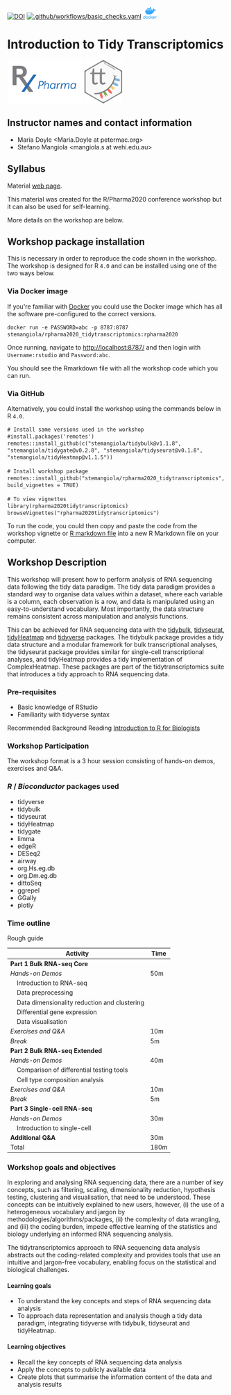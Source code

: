 <!-- badges: start -->
[![DOI](https://zenodo.org/badge/DOI/10.5281/zenodo.3959148.svg)](https://doi.org/10.5281/zenodo.3959148)
[![.github/workflows/basic_checks.yaml](https://github.com/stemangiola/rpharma2020_tidytranscriptomics/workflows/.github/workflows/basic_checks.yaml/badge.svg)](https://github.com/stemangiola/rpharma2020_tidytranscriptomics/actions) [![Docker](https://github.com/Bioconductor/BioC2020/raw/master/docs/images/docker_icon.png)](https://hub.docker.com/repository/docker/stemangiola/rpharma2020_tidytranscriptomics) 	
<!-- badges: end -->

# Introduction to Tidy Transcriptomics
<p float="left">
<img height="100" alt="rpharma2020" src="rpharma_logo.png"/> 
<img height="100" alt="tidybulk" src="https://github.com/Bioconductor/BiocStickers/blob/master/tidybulk/tidybulk.png?raw=true"/>
</p>

## Instructor names and contact information

* Maria Doyle <Maria.Doyle at petermac.org>  
* Stefano Mangiola <mangiola.s at wehi.edu.au>

## Syllabus

Material [web page](https://stemangiola.github.io/rpharma2020_tidytranscriptomics/articles/tidytranscriptomics.html).

This material was created for the R/Pharma2020 conference workshop but it can also be used for self-learning.

More details on the workshop are below.

## Workshop package installation 

This is necessary in order to reproduce the code shown in the workshop. The workshop is designed for R `4.0` and can be installed using one of the two ways below.

### Via Docker image

If you're familiar with [Docker](https://docs.docker.com/get-docker/) you could use the Docker image which has all the software pre-configured to the correct versions.

```
docker run -e PASSWORD=abc -p 8787:8787 stemangiola/rpharma2020_tidytranscriptomics:rpharma2020
```

Once running, navigate to <http://localhost:8787/> and then login with
`Username:rstudio` and `Password:abc`.

You should see the Rmarkdown file with all the workshop code which you can run.

### Via GitHub

Alternatively, you could install the workshop using the commands below in R `4.0`.

```
# Install same versions used in the workshop
#install.packages('remotes')
remotes::install_github(c("stemangiola/tidybulk@v1.1.8", "stemangiola/tidygate@v0.2.8", "stemangiola/tidyseurat@v0.1.8", "stemangiola/tidyHeatmap@v1.1.5"))

# Install workshop package
remotes::install_github("stemangiola/rpharma2020_tidytranscriptomics", build_vignettes = TRUE)

# To view vignettes
library(rpharma2020tidytranscriptomics)
browseVignettes("rpharma2020tidytranscriptomics")
```

To run the code, you could then copy and paste the code from the workshop vignette or [R markdown file](https://raw.githubusercontent.com/stemangiola/rpharma2020_tidytranscriptomics/master/vignettes/tidytranscriptomics.Rmd) into a new R Markdown file on your computer.

## Workshop Description

This workshop will present how to perform analysis of RNA sequencing data following the tidy data paradigm. The tidy data paradigm provides a standard way to organise data values within a dataset, where each variable is a column, each observation is a row, and data is manipulated using an easy-to-understand vocabulary. Most importantly, the data structure remains consistent across manipulation and analysis functions.

This can be achieved for RNA sequencing data with the [tidybulk](https://stemangiola.github.io/tidybulk/), [tidyseurat](https://stemangiola.github.io/tidyseurat/),  [tidyHeatmap](https://stemangiola.github.io/tidyHeatmap/) and [tidyverse](https://www.tidyverse.org/) packages. The tidybulk package provides a tidy data structure and a modular framework for bulk transcriptional analyses, the tidyseurat package provides similar for single-cell transcriptional analyses, and tidyHeatmap provides a tidy implementation of ComplexHeatmap. These packages are part of the tidytranscriptomics suite that introduces a tidy approach to RNA sequencing data.

### Pre-requisites

* Basic knowledge of RStudio
* Familiarity with tidyverse syntax

Recommended Background Reading
[Introduction to R for Biologists](https://melbournebioinformatics.github.io/r-intro-biologists/intro_r_biologists.html)

### Workshop Participation

The workshop format is a 3 hour session consisting of hands-on demos, exercises and Q&A.

### _R_ / _Bioconductor_ packages used

* tidyverse
* tidybulk
* tidyseurat
* tidyHeatmap
* tidygate
* limma
* edgeR
* DESeq2
* airway
* org.Hs.eg.db
* org.Dm.eg.db
* dittoSeq
* ggrepel
* GGally
* plotly


### Time outline

Rough guide

| Activity                                              | Time |
|-------------------------------------------------------|------|
| **Part 1 Bulk RNA-seq Core**                          |      |
|  *Hands-on Demos*                                     |  50m |
|      Introduction to RNA-seq                          |      |
|      Data preprocessing                               |      |
|      Data dimensionality reduction and clustering     |      |
|      Differential gene expression                     |      |
|      Data visualisation                               |      |
|  *Exercises and Q&A*                                  |  10m |
| _Break_                                               |   5m |
| **Part 2 Bulk RNA-seq Extended**                      |      |
|  *Hands-on Demos*                                     |  40m |
|      Comparison of differential testing tools         |      |
|      Cell type composition analysis                   |      |
|  *Exercises and Q&A*                                  |  10m |
| _Break_                                               |   5m |
| **Part 3 Single-cell RNA-seq**                        |      |
|  *Hands-on Demos*                                     |  30m |
|      Introduction to single-cell                      |      |
| **Additional Q&A**                                    |  30m |
| Total                                                 | 180m |

### Workshop goals and objectives

In exploring and analysing RNA sequencing data, there are a number of key concepts, such as filtering, scaling, dimensionality reduction, hypothesis testing, clustering and visualisation, that need to be understood. These concepts can be intuitively explained to new users, however, (i) the use of a heterogeneous vocabulary and jargon by methodologies/algorithms/packages, (ii) the complexity of data wrangling, and (iii) the coding burden, impede effective learning of the statistics and biology underlying an informed RNA sequencing analysis.

The tidytranscriptomics approach to RNA sequencing data analysis abstracts out the coding-related complexity and provides tools that use an intuitive and jargon-free vocabulary, enabling focus on the statistical and biological challenges.

#### Learning goals

* To understand the key concepts and steps of RNA sequencing data analysis
* To approach data representation and analysis though a tidy data paradigm, integrating tidyverse with tidybulk, tidyseurat and tidyHeatmap.

#### Learning objectives

* Recall the key concepts of RNA sequencing data analysis
* Apply the concepts to publicly available data
* Create plots that summarise the information content of the data and analysis results

